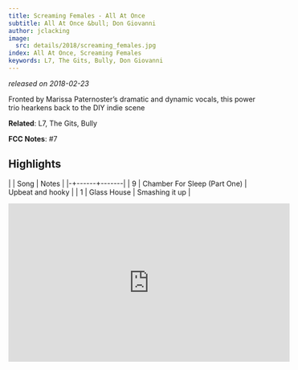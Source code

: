 ```yaml
---
title: Screaming Females - All At Once
subtitle: All At Once &bull; Don Giovanni
author: jclacking
image:
  src: details/2018/screaming_females.jpg
index: All At Once, Screaming Females
keywords: L7, The Gits, Bully, Don Giovanni
---
```

_released on 2018-02-23_

Fronted by Marissa Paternoster’s dramatic and dynamic vocals, this power trio hearkens back to the DIY indie scene

**Related**: L7, The Gits, Bully

<!--more-->

**FCC Notes**: #7

## Highlights

| | Song | Notes |
|-+------+-------|
| 9 | Chamber For Sleep (Part One) | Upbeat and hooky |
| 1 | Glass House | Smashing it up |

<div class="tlo-detail-video"><iframe width="560" height="315" src="https://www.youtube.com/embed/C9GlmrLa1AE" frameborder="0" allow="autoplay; encrypted-media" allowfullscreen></iframe></div>

